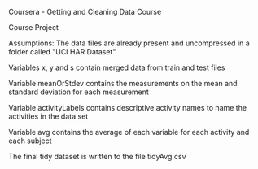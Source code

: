 Coursera - Getting and Cleaning Data Course

Course Project

Assumptions: The data files are already present and uncompressed in a folder called "UCI HAR Dataset"

Variables x, y and s contain merged data from train and test files

Variable meanOrStdev contains the measurements on the mean and standard deviation for each measurement

Variable activityLabels contains descriptive activity names to name the activities in the data set

Variable avg contains the average of each variable for each activity and each subject

The final tidy dataset is written to the file tidyAvg.csv

